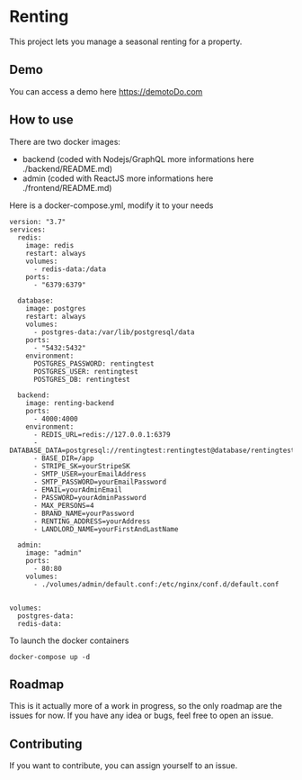 # Renting

This project lets you manage a seasonal renting for a property.

## Demo

You can access a demo here https://demotoDo.com

## How to use

There are two docker images:

 - backend (coded with Nodejs/GraphQL more informations here ./backend/README.md)
 - admin (coded with ReactJS more informations here ./frontend/README.md)

Here is a docker-compose.yml, modify it to your needs

```
version: "3.7"
services:
  redis:
    image: redis
    restart: always
    volumes:
      - redis-data:/data
    ports:
      - "6379:6379"

  database:
    image: postgres
    restart: always
    volumes:
      - postgres-data:/var/lib/postgresql/data
    ports:
      - "5432:5432"
    environment:
      POSTGRES_PASSWORD: rentingtest
      POSTGRES_USER: rentingtest
      POSTGRES_DB: rentingtest

  backend:
    image: renting-backend
    ports:
      - 4000:4000
    environment:
      - REDIS_URL=redis://127.0.0.1:6379
      - DATABASE_DATA=postgresql://rentingtest:rentingtest@database/rentingtest
      - BASE_DIR=/app
      - STRIPE_SK=yourStripeSK
      - SMTP_USER=yourEmailAddress
      - SMTP_PASSWORD=yourEmailPassword
      - EMAIL=yourAdminEmail
      - PASSWORD=yourAdminPassword
      - MAX_PERSONS=4
      - BRAND_NAME=yourPassword
      - RENTING_ADDRESS=yourAddress
      - LANDLORD_NAME=yourFirstAndLastName

  admin:
    image: "admin"
    ports:
      - 80:80
    volumes:
      - ./volumes/admin/default.conf:/etc/nginx/conf.d/default.conf


volumes:
  postgres-data:
  redis-data:
```

To launch the docker containers

`docker-compose up -d`

## Roadmap

This is it actually more of a work in progress, so the only roadmap are the issues for now.
If you have any idea or bugs, feel free to open an issue.

## Contributing

If you want to contribute, you can assign yourself to an issue.
